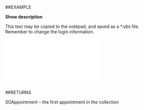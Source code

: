 

##EXAMPLE

**Show description**

This text may be copied to the notepad, and saved as a *.vbs file. Remember to change the login information.

![](../../Examples/vbs/SOAppointments.GetFirst.vbs.txt)




##RETURNS

SOAppointment – the first appointment in the collection



